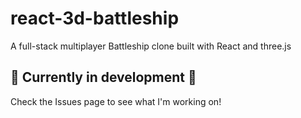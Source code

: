 # react-3d-battleship
A full-stack multiplayer Battleship clone built with React and three.js

## 🚧 Currently in development 🚧

Check the Issues page to see what I'm working on!
